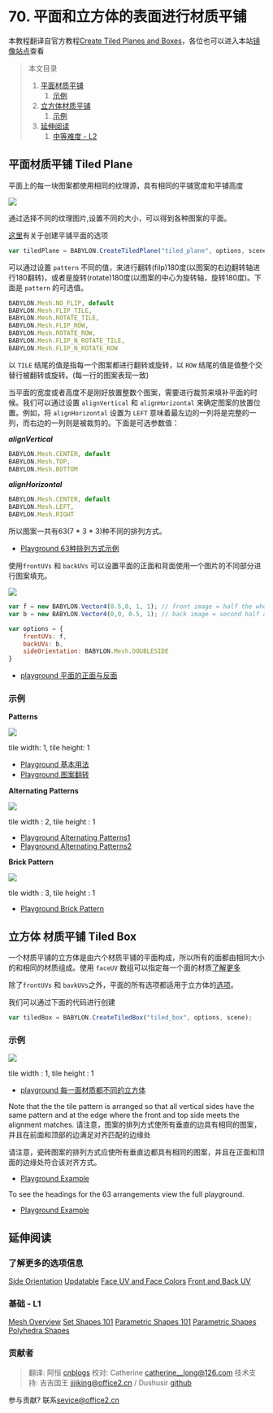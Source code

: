 # 70. 平面和立方体的表面进行材质平铺

本教程翻译自官方教程[Create Tiled Planes and Boxes](https://doc.babylonjs.com/how_to/tiled)，各位也可以进入本站[镜像站点](https://endoc.cnbabylon.com/how_to/tiled)查看

>本文目录
>1. [平面材质平铺](#1)
>    1. [示例](#1-1)
>2. [立方体材质平铺](#2)
>    1. [示例](#2-1)
>3. [延伸阅读](#3)
>    1. [中等难度 - L2](#3-1)

## <span id='1'>平面材质平铺 Tiled Plane</span>

平面上的每一块图案都使用相同的纹理源，具有相同的平铺宽度和平铺高度

![](https://minio.cnbabylon.com/babylon2/mesh1/tiles1.jpg)

通过选择不同的纹理图片,设置不同的大小，可以得到各种图案的平面。

[这里](https://endoc.cnbabylon.com/how_to/set_shapes#tiled-plane)有关于创建平铺平面的选项

```javascript
var tiledPlane = BABYLON.CreateTiledPlane("tiled_plane", options, scene);
```

可以通过设置 `pattern` 不同的值，来进行翻转(filp)180度(以图案的右边翻转轴进行180翻转)，或者是旋转(rotate)180度(以图案的中心为旋转轴，旋转180度)。下面是 `pattern` 的可选值。

```javascript
BABYLON.Mesh.NO_FLIP, default 
BABYLON.Mesh.FLIP_TILE,
BABYLON.Mesh.ROTATE_TILE,
BABYLON.Mesh.FLIP_ROW,
BABYLON.Mesh.ROTATE_ROW,
BABYLON.Mesh.FLIP_N_ROTATE_TILE,
BABYLON.Mesh.FLIP_N_ROTATE_ROW
```

以 `TILE` 结尾的值是指每一个图案都进行翻转或旋转，以 `ROW` 结尾的值是值整个交替行被翻转或旋转。(每一行的图案表现一致)

当平面的宽度或者高度不是刚好放置整数个图案，需要进行裁剪来填补平面的时候。我们可以通过设置 `alignVertical` 和 `alignHorizontal` 来确定图案的放置位置。例如，将 `alignHorizontal` 设置为 `LEFT` 意味着最左边的一列将是完整的一列，而右边的一列则是被裁剪的。下面是可选参数值：

***alignVertical***

```javascript
BABYLON.Mesh.CENTER, default
BABYLON.Mesh.TOP,
BABYLON.Mesh.BOTTOM
```

***alignHorizontal***

```javascript
BABYLON.Mesh.CENTER, default
BABYLON.Mesh.LEFT,
BABYLON.Mesh.RIGHT
```

所以图案一共有63(7 * 3 * 3)种不同的排列方式。

- [Playground 63种排列方式示例](https://playground.cnbabylon.com/#VZZYI0#1)

使用`frontUVs` 和 `backUVs` 可以设置平面的正面和背面使用一个图片的不同部分进行图案填充。

![](https://minio.cnbabylon.com/babylon2/mesh1/e9uZagd.jpg)

```javascript
var f = new BABYLON.Vector4(0.5,0, 1, 1); // front image = half the whole image along the width 
var b = new BABYLON.Vector4(0,0, 0.5, 1); // back image = second half along the width

var options = {
    frontUVs: f,
    backUVs: b,
    sideOrientation: BABYLON.Mesh.DOUBLESIDE
}
```

- [playground 平面的正面与反面](https://playground.cnbabylon.com/#E1K3NK#1)

### <span id='1-1'>示例</span>

**Patterns**

![](https://minio.cnbabylon.com/babylon2/mesh1/tiles5.jpg)

tile width: 1, tile height: 1

- [Playground 基本用法](https://playground.cnbabylon.com/#A95DGQ#5)
- [Playground 图案翻转](https://playground.cnbabylon.com/#A95DGQ#6)

**Alternating Patterns**

![](https://minio.cnbabylon.com/babylon2/mesh1/tiles4.jpg)

tile width : 2, tile height : 1

- [Playground Alternating Patterns1](https://playground.cnbabylon.com/#A95DGQ#7)
- [Playground Alternating Patterns2](https://playground.cnbabylon.com/#A95DGQ#8)

**Brick Pattern**

![](https://minio.cnbabylon.com/babylon2/mesh1/LrucUu6.jpg)

tile width : 3, tile height : 1

- [Playground  Brick Pattern](https://playground.cnbabylon.com/#A95DGQ#9)

## <span id='2'>立方体 材质平铺 Tiled Box</span>

一个材质平铺的立方体是由六个材质平铺的平面构成，所以所有的面都由相同大小的和相同的材质组成。使用 `faceUV` 数组可以指定每一个面的材质[了解更多](https://endoc.cnbabylon.com/how_to/createbox_per_face_textures_and_colors)

除了`frontUVs` 和 `bavkUVs`之外，平面的所有选项都适用于立方体的[选项](https://endoc.cnbabylon.com/how_to/set_shapes#tiled-box)。

我们可以通过下面的代码进行创建

```javascript
var tiledBox = BABYLON.CreateTiledBox("tiled_box", options, scene);
```

### <span id='2-1'>示例</span>

![](https://minio.cnbabylon.com/babylon2/mesh1/tiles6.jpg)

tile width : 1, tile height : 1

- [playground 每一面材质都不同的立方体](https://playground.cnbabylon.com/#E3A9YT#1)

Note that the the tile pattern is arranged so that all vertical sides have the same pattern and at the edge where the front and top side meets the alignment matches.
请注意，图案的排列方式使所有垂直的边具有相同的图案，并且在前面和顶部的边满足对齐匹配的边缘处

请注意，瓷砖图案的排列方式应使所有垂直边都具有相同的图案，并且在正面和顶面的边缘处符合该对齐方式。

- [Playground Example](https://playground.cnbabylon.com/#YP9AZL#3)

To see the headings for the 63 arrangements view the full playground.

- [Playground Example](https://playground.cnbabylon.com/#U741B4#2)

## <span id='3'>延伸阅读</span>

### <span id='3-1'>了解更多的选项信息</span>

[Side Orientation](https://endoc.cnbabylon.com/babylon101/Discover_Basic_Elements#side-orientation)
[Updatable](https://endoc.cnbabylon.com/How_To/Updating_Vertices)
[Face UV and Face Colors](https://endoc.cnbabylon.com/How_To/CreateBox_Per_Face_Textures_And_Colors)
[Front and Back UV](https://endoc.cnbabylon.com/How_To/FrontandBackUV)

### <span id='3-2'>基础 - L1</span>

[Mesh Overview](https://endoc.cnbabylon.com/features/shapes)
[Set Shapes 101](https://endoc.cnbabylon.com/babylon101/discover_basic_elements)
[Parametric Shapes 101](https://endoc.cnbabylon.com/babylon101/parametric_shapes)
[Parametric Shapes](https://endoc.cnbabylon.com/how_to/parametric_shapes)
[Polyhedra Shapes](https://endoc.cnbabylon.com/how_to/polyhedra_shapes)

### 贡献者
> 翻译: 阿恒 [cnblogs](https://www.cnblogs.com/recode-hyh/)
> 校对: Catherine <catherine__long@126.com>
> 技术支持: 吉吉国王 <jijiking@office2.cn> / Dushusir [github](https://github.com/Dushusir/)

参与贡献? 联系<sevice@office2.cn>